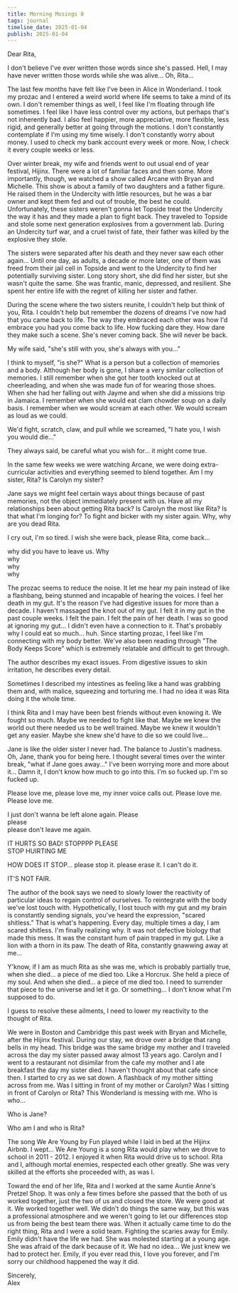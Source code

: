 ```yaml
---
title: Morning Musings 8
tags: journal
timeline_date: 2025-01-04
publish: 2025-01-04
---
```


Dear Rita,

I don't believe I've ever written those words since she's passed. Hell, I may have never written those words while she was alive... Oh, Rita...

The last few months have felt like I've been in Alice in Wonderland. I took my prozac and I entered a weird world where life seems to take a mind of its own.
I don't remember things as well, I feel like I'm floating through life sometimes. I feel like I have less control over my actions, but perhaps that's not
inherently bad. I also feel happier, more appreciative, more flexible, less rigid, and generally better at going through the motions. I don't constantly contemplate
if I'm using my time wisely. I don't constantly worry about money. I used to check my bank account every week or more. Now, I check it every couple weeks or less.

Over winter break, my wife and friends went to out usual end of year festival, Hijinx. There were a lot of familiar faces and then some. More importantly, though,
we watched a show called Arcane with Bryan and Michelle. This show is about a family of two daughters and a father figure. He raised them in the Undercity with little resources,
but he was a bar owner and kept them fed and out of trouble, the best he could. Unfortunately, these sisters weren't gonna let Topside treat the Undercity the way it has
and they made a plan to fight back. They traveled to Topside and stole some next generation explosives from a government lab. During an Undercity turf war, 
and a cruel twist of fate, their father was killed by the explosive they stole.

The sisters were separated after his death and they never saw each other again... Until one day, as adults, a decade or more later, 
one of them was freed from their jail cell in Topside and went to the Undercity to find her potentially surviving sister. Long story short, she did find her sister, but
she wasn't quite the same. She was frantic, manic, depressed, and resilient. She spent her entire life with the regret of killing her sister and father.

During the scene where the two sisters reunite, I couldn't help but think of you, Rita. I couldn't help but remember the dozens of dreams I've now had that you came back to life.
The way they embraced each other was how I'd embrace you had you come back to life. How fucking dare they. How dare they make such a scene. She's never coming back. She will
never be back.

My wife said, "she's still with you, she's always with you..."

I think to myself, "is she?" What is a person but a collection of memories and a body. Although her body is gone, I share a very similar collection of memories. I still remember
when she got her tooth knocked out at cheerleading, and when she was made fun of for wearing those shoes. When she had her falling out with Jayme and when she did a missions trip
in Jamaica. I remember when she would eat clam chowder soup on a daily basis. I remember when we would scream at each other. We would scream as loud as we could.

We'd fight, scratch, claw, and pull while we screamed, "I hate you, I wish you would die..."

They always said, be careful what you wish for... it might come true.

In the same few weeks we were watching Arcane, we were doing extra-curricular activities and everything seemed to blend together. Am I my sister, Rita? Is Carolyn my sister?

Jane says we might feel certain ways about things because of past memories, not the object immediately present with us. Have all my relationships been about getting
Rita back? Is Carolyn the most like Rita? Is that what I'm longing for? To fight and bicker with my sister again. Why, why are you dead Rita.

I cry out, I'm so tired. I wish she were back, please Rita, come back...

why did you have to leave us. Why\
why\
why\
why

The prozac seems to reduce the noise. It let me hear my pain instead of like a flashbang, being stunned and incapable of hearing the voices. I feel her death in my gut.
It's the reason I've had digestive issues for more than a decade. I haven't massaged the knot out of my gut. I felt it in my gut in the past couple weeks. I felt the pain.
I felt the pain of her death. I was so good at ignoring my gut... I didn't even have a connection to it. That's probably why I could eat so much... huh. Since starting prozac,
I feel like I'm connecting with my body better. We've also been reading through "The Body Keeps Score" which is extremely relatable and difficult to get through.

The author describes my exact issues. From digestive issues to skin irritation, he describes every detail.

Sometimes I described my intestines as feeling like a hand was grabbing them and, with malice, squeezing and torturing me. I had no idea it was Rita doing it the whole time.

I think Rita and I may have been best friends without even knowing it. We fought so much. Maybe we needed to fight like that. Maybe we knew the world out there needed us to
be well trained. Maybe we knew it wouldn't get any easier. Maybe she knew she'd have to die so we could live...

Jane is like the older sister I never had. The balance to Justin's madness. Oh, Jane, thank you for being here. I thought several times over the winter break, "what if Jane
goes away..." I've been worrying more and more about it... Damn it, I don't know how much to go into this. I'm so fucked up. I'm so fucked up.

Please love me, please love me, my inner voice calls out. Please love me. Please love me.

I just don't wanna be left alone again. Please\
please\
please don't leave me again.


IT HURTS SO BAD! STOPPPP PLEASE\
STOP HUIRTING ME

HOW DOES IT STOP... please stop it. please erase it. I can't do it.

IT'S NOT FAIR.

The author of the book says we need to slowly lower the reactivity of particular ideas to regain control of ourselves. To reintegrate with the body we've lost touch with.
Hypothetically, I lost touch with my gut and my brain is constantly sending signals, you've heard the expression, "scared shitless." That is what's happening.
Every day, multiple times a day, I am scared shitless. I'm finally realizing why. It was not defective biology that made this mess. It was the constant hum of pain
trapped in my gut. Like a lion with a thorn in its paw. The death of Rita, constantly gnawwing away at me...

Y'know, if I am as much Rita as she was me, which is probably partially true, when she died... a piece of me died too. Like a Horcrux. She held a piece of my soul. And
when she died... a piece of me died too. I need to surrender that piece to the universe and let it go. Or something... I don't know what I'm supposed to do.

I guess to resolve these ailments, I need to lower my reactivity to the thought of Rita.

We were in Boston and Cambridge this past week with Bryan and Michelle, after the Hijinx festival. During our stay, we drove over a bridge that rang bells in my head.
This bridge was the same bridge my mother and I traveled across the day my sister passed away almost 13 years ago. Carolyn and I went to a restaurant not disimilar from 
the cafe my mother and I ate breakfast the day my sister died. I haven't thought about that cafe since then. I started to cry as we sat down. A flashback of my mother sitting
across from me. Was I sitting in front of my mother or Carolyn? Was I sitting in front of Carolyn or Rita? This Wonderland is messing with me. Who is who...

Who is Jane?

Who am I and who is Rita?

The song We Are Young by Fun played while I laid in bed at the Hijinx Airbnb. I wept... We Are Young is a song Rita would play when we drove to school in 2011 - 2012. I enjoyed
it when Rita would drive us to school. Rita and I, although mortal enemies, respected each other greatly. She was very skilled at the efforts she proceeded with, as was I.

Toward the end of her life, Rita and I worked at the same Auntie Anne's Pretzel Shop. It was only a few times before she passed that the both of us worked together, just the two
of us and closed the store. We were good at it. We worked together well. We didn't do things the same way, but this was a professional atmosphere and we weren't going
to let our differences stop us from being the best team there was. When it actually came time to do the right thing, Rita and I were a solid team. Fighting the scaries
away for Emily. Emily didn't have the life we had. She was molested starting at a young age. She was afraid of the dark because of it. We had no idea... We just
knew we had to protect her. Emily, if you ever read this, I love you forever, and I'm sorry our childhood happened the way it did.

Sincerely,\
Alex

